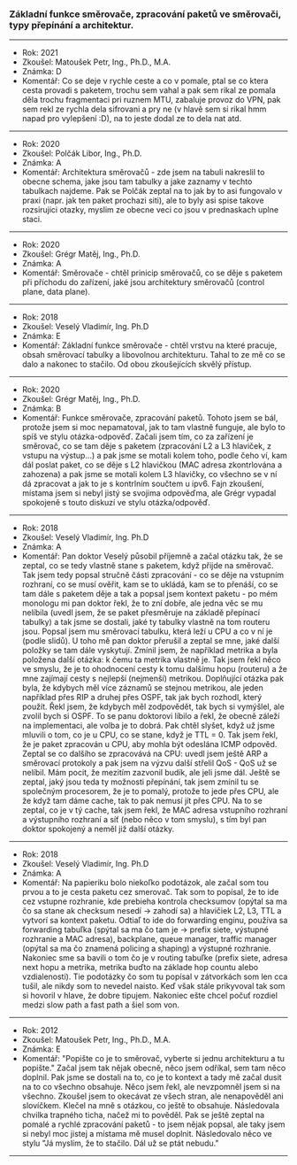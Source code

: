 ### Základní funkce směrovače, zpracování paketů ve směrovači, typy přepínání a architektur.

----------------------------------------

- Rok: 2021
- Zkoušel: Matoušek Petr, Ing., Ph.D., M.A.
- Známka: D
- Komentář: Co se deje v rychle ceste a co v pomale, ptal se co ktera cesta provadi s paketem, trochu sem vahal a pak sem rikal ze pomala děla trochu fragmentaci pri ruznem MTU, zabaluje provoz do VPN, pak sem rekl ze rychla dela sifrovani a pry ne (v hlavě sem si rikal hmm napad pro vylepšení :D), na to jeste dodal ze to dela nat atd.

----------------------------------------

- Rok: 2020
- Zkoušel: Polčák Libor, Ing., Ph.D.
- Známka: A
- Komentář: Architektura směrovačů - zde jsem na tabuli nakreslil to obecne schema, jake jsou tam tabulky a jake zaznamy v techto tabulkach najdeme. Pak se Polčák zeptal na to jak by to asi fungovalo v praxi (napr. jak ten paket prochazi siti), ale to byly asi spise takove rozsirujici otazky, myslim ze obecne veci co jsou v prednaskach uplne staci.

----------------------------------------

- Rok: 2020
- Zkoušel: Grégr Matěj, Ing., Ph.D.
- Známka: A
- Komentář: Směrovače - chtěl prinicip směrovačů, co se děje s paketem při příchodu do zařízení, jaké jsou architektury směrovačů (control plane, data plane).

----------------------------------------

- Rok: 2018
- Zkoušel: Veselý Vladimír, Ing. Ph.D
- Známka: E
- Komentář: Základní funkce směrovače - chtěl vrstvu na které pracuje, obsah směrovací tabulky a libovolnou architekturu. Tahal to ze mě co se dalo a nakonec to stačilo. Od obou zkoušejících skvělý přístup.

----------------------------------------

- Rok: 2020
- Zkoušel: Grégr Matěj, Ing., Ph.D.
- Známka: B
- Komentář: Funkce směrovače, zpracování paketů. Tohoto jsem se bál, protože jsem si moc nepamatoval, jak to tam vlastně funguje, ale bylo to spíš ve stylu otázka-odpověď. Začali jsem tím, co za zařízení je směrovač, co se tam děje s paketem (zpracování L2 a L3 hlaviček, z vstupu na výstup...) a pak jsme se motali kolem toho, podle čeho ví, kam dál poslat paket, co se děje s L2 hlavičkou (MAC adresa zkontrlována a zahozena) a pak jsme se motali kolem L3 hlavičky, co všechno se v ní dá zpracovat a jak to je s kontrlním součtem u ipv6. Fajn zkoušení, místama jsem si nebyl jistý se svojima odpověďma, ale Grégr vypadal spokojeně s touto diskuzí ve stylu otázka/odpověď.

----------------------------------------

- Rok: 2018
- Zkoušel: Veselý Vladimír, Ing. Ph.D
- Známka: A
- Komentář: Pan doktor Veselý působil příjemně a začal otázku tak, že se zeptal, co se tedy vlastně stane s paketem, když přijde na směrovač. Tak jsem tedy popsal stručně části zpracování - co se děje na vstupním rozhraní, co se musí ověřit, kam se to ukládá, kam se to přenáší, co se tam dále s paketem děje a tak a popsal jsem kontext paketu - po mém monologu mi pan doktor řekl, že to zní dobře, ale jedna věc se mu nelíbila (uvedl jsem, že se paket přesměruje na základě přepínací tabulky) a tak jsme se dostali, jaké ty tabulky vlastně na tom routeru jsou. Popsal jsem mu směrovací tabulku, která leží u CPU a co v ní je (podle slidů). U toho mě pan doktor přerušil a zeptal se mne, jaké další položky se tam dále vyskytují. Zmínil jsem, že například metrika a byla položena další otázka: k čemu ta metrika vlastně je. Tak jsem řekl něco ve smyslu, že je to ohodnocení cesty k tomu dalšímu hopu (routeru) a že mne zajímají cesty s nejlepší (nejmenší) metrikou. Doplňující otázka pak byla, že kdybych měl více záznamů se stejnou metrikou, ale jeden například přes RIP a druhej přes OSPF, tak jak bych rozhodl, který použít. Řekl jsem, že kdybych měl zodpovědět, tak bych si vymýšlel, ale zvolil bych si OSPF. To se panu doktorovi líbilo a řekl, že obecně záleží na implementaci, ale volba je to dobrá. Pak chtěl slyšet, když už jsme mluvili o tom, co je u CPU, co se stane, když je TTL = 0. Tak jsem řekl, že je paket zpracován u CPU, aby mohla být odeslána ICMP odpověd. Zeptal se co dalšího se zpracovává na CPU: uvedl jsem ještě ARP a směrovací protokoly a pak jsem na výzvu další střelil QoS - QoS už se nelíbil. Mám pocit, že mezitím zazvonil budík, ale jeli jsme dál. Ještě se zeptal, jaký jsou teda ty možnosti přepínání, tak jsem zmínil tu se společným procesorem, že je to pomalý, protože to jede přes CPU, ale že když tam dáme cache, tak to pak nemusí jít přes CPU. Na to se zeptal, co je v tý cache, tak jsem řekl, že MAC adresa vstupního rozhraní a výstupního rozhraní a síť (nebo něco v tom smyslu), s tím byl pan doktor spokojený a neměl již další otázky.

----------------------------------------

- Rok: 2018
- Zkoušel: Veselý Vladimír, Ing. Ph.D
- Známka: A
- Komentář: Na papieriku bolo niekoľko podotázok, ale začal som tou prvou a to je cesta paketu cez smerovač. Tak som to popísal, že to ide cez vstupne rozhranie, kde prebieha kontrola checksumov (opýtal sa ma čo sa stane ak checksum nesedí -> zahodí sa) a hlavičiek L2, L3, TTL a vytvorí sa kontext paketu. Odtiaľ to ide do forwarding enginu, používa sa forwarding tabuľka (spýtal sa ma čo tam je -> prefix siete, výstupné rozhranie a MAC adresa), backplane, queue manager, traffic manager (opýtal sa ma čo znamená policing a shaping) a výstupné rozhranie. Nakoniec sme sa bavili o tom čo je v routing tabuľke (prefix siete, adresa next hopu a metrika, metrika buďto na základe hop countu alebo vzdialenosti). Tie podotázky čo som tu popísal v zátvorkách som len cca tušil, ale nikdy som to nevedel naisto. Keď však stále prikyvoval tak som si hovoril v hlave, že dobre tipujem. Nakoniec ešte chcel počuť rozdiel medzi slow path a fast path a šiel som von.

----------------------------------------

- Rok: 2012
- Zkoušel: Matoušek Petr, Ing., Ph.D., M.A.
- Známka: E
- Komentář: "Popište co je to směrovač, vyberte si jednu architekturu a tu popište." Začal jsem tak nějak obecně, něco jsem odříkal, sem tam něco doplnil. Pak jsme se dostali na to, co je to kontext a tady mě začal dusit na to co všechno obsahuje. Něco jsem řekl, ale nevzpomněl jsem si na všechno. Zkoušel jsem to okecávat ze všech stran, ale nenapověděl ani slovíčkem. Klečel na mně s otázkou, co ještě to obsahuje. Následovala chvilka trapného ticha, načež mi to pověděl. Pak se ještě zeptal na pomalé a rychlé zpracování paketů - to jsem nějak popsal, ale taky jsem si nebyl moc jistej a místama mě musel doplnit. Následovalo něco ve stylu "Já myslím, že to stačilo. Dál už se ptát nebudu."

----------------------------------------
